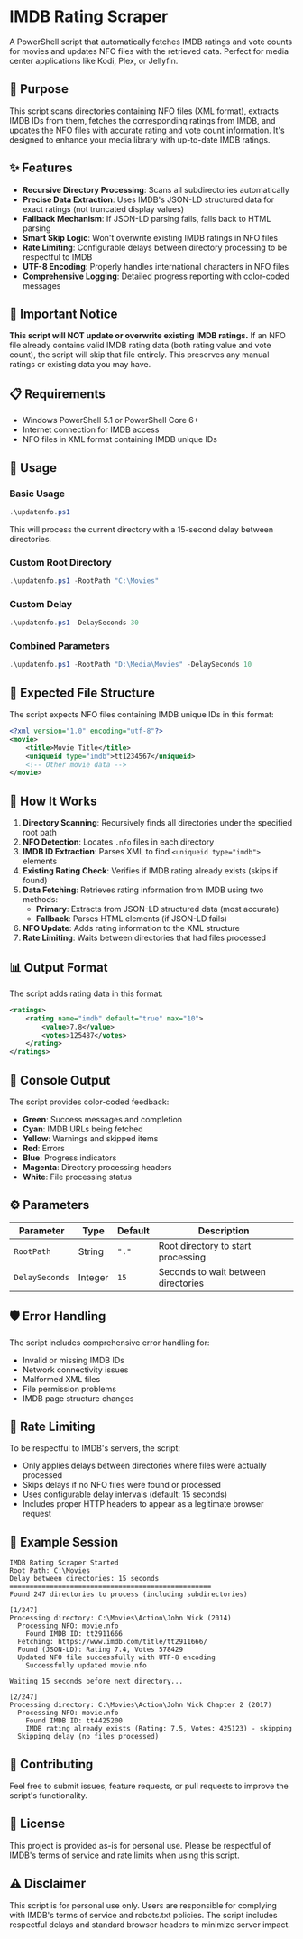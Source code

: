# IMDB Rating Scraper

A PowerShell script that automatically fetches IMDB ratings and vote counts for movies and updates NFO files with the retrieved data. Perfect for media center applications like Kodi, Plex, or Jellyfin.

## 🎯 Purpose

This script scans directories containing NFO files (XML format), extracts IMDB IDs from them, fetches the corresponding ratings from IMDB, and updates the NFO files with accurate rating and vote count information. It's designed to enhance your media library with up-to-date IMDB ratings.

## ✨ Features

- **Recursive Directory Processing**: Scans all subdirectories automatically
- **Precise Data Extraction**: Uses IMDB's JSON-LD structured data for exact ratings (not truncated display values)
- **Fallback Mechanism**: If JSON-LD parsing fails, falls back to HTML parsing
- **Smart Skip Logic**: Won't overwrite existing IMDB ratings in NFO files
- **Rate Limiting**: Configurable delays between directory processing to be respectful to IMDB
- **UTF-8 Encoding**: Properly handles international characters in NFO files
- **Comprehensive Logging**: Detailed progress reporting with color-coded messages

## 🚨 Important Notice

**This script will NOT update or overwrite existing IMDB ratings.** If an NFO file already contains valid IMDB rating data (both rating value and vote count), the script will skip that file entirely. This preserves any manual ratings or existing data you may have.

## 📋 Requirements

- Windows PowerShell 5.1 or PowerShell Core 6+
- Internet connection for IMDB access
- NFO files in XML format containing IMDB unique IDs

## 🚀 Usage

### Basic Usage
```powershell
.\updatenfo.ps1
```
This will process the current directory with a 15-second delay between directories.

### Custom Root Directory
```powershell
.\updatenfo.ps1 -RootPath "C:\Movies"
```

### Custom Delay
```powershell
.\updatenfo.ps1 -DelaySeconds 30
```

### Combined Parameters
```powershell
.\updatenfo.ps1 -RootPath "D:\Media\Movies" -DelaySeconds 10
```

## 📁 Expected File Structure

The script expects NFO files containing IMDB unique IDs in this format:

```xml
<?xml version="1.0" encoding="utf-8"?>
<movie>
    <title>Movie Title</title>
    <uniqueid type="imdb">tt1234567</uniqueid>
    <!-- Other movie data -->
</movie>
```

## 🔄 How It Works

1. **Directory Scanning**: Recursively finds all directories under the specified root path
2. **NFO Detection**: Locates `.nfo` files in each directory
3. **IMDB ID Extraction**: Parses XML to find `<uniqueid type="imdb">` elements
4. **Existing Rating Check**: Verifies if IMDB rating already exists (skips if found)
5. **Data Fetching**: Retrieves rating information from IMDB using two methods:
   - **Primary**: Extracts from JSON-LD structured data (most accurate)
   - **Fallback**: Parses HTML elements (if JSON-LD fails)
6. **NFO Update**: Adds rating information to the XML structure
7. **Rate Limiting**: Waits between directories that had files processed

## 📊 Output Format

The script adds rating data in this format:

```xml
<ratings>
    <rating name="imdb" default="true" max="10">
        <value>7.8</value>
        <votes>125487</votes>
    </rating>
</ratings>
```

## 🎨 Console Output

The script provides color-coded feedback:
- **Green**: Success messages and completion
- **Cyan**: IMDB URLs being fetched
- **Yellow**: Warnings and skipped items
- **Red**: Errors
- **Blue**: Progress indicators
- **Magenta**: Directory processing headers
- **White**: File processing status

## ⚙️ Parameters

| Parameter | Type | Default | Description |
|-----------|------|---------|-------------|
| `RootPath` | String | `"."` | Root directory to start processing |
| `DelaySeconds` | Integer | `15` | Seconds to wait between directories |

## 🛡️ Error Handling

The script includes comprehensive error handling for:
- Invalid or missing IMDB IDs
- Network connectivity issues
- Malformed XML files
- File permission problems
- IMDB page structure changes

## 🚦 Rate Limiting

To be respectful to IMDB's servers, the script:
- Only applies delays between directories where files were actually processed
- Skips delays if no NFO files were found or processed
- Uses configurable delay intervals (default: 15 seconds)
- Includes proper HTTP headers to appear as a legitimate browser request

## 📝 Example Session

```
IMDB Rating Scraper Started
Root Path: C:\Movies
Delay between directories: 15 seconds
==================================================
Found 247 directories to process (including subdirectories)

[1/247]
Processing directory: C:\Movies\Action\John Wick (2014)
  Processing NFO: movie.nfo
    Found IMDB ID: tt2911666
  Fetching: https://www.imdb.com/title/tt2911666/
  Found (JSON-LD): Rating 7.4, Votes 578429
  Updated NFO file successfully with UTF-8 encoding
    Successfully updated movie.nfo

Waiting 15 seconds before next directory...

[2/247]
Processing directory: C:\Movies\Action\John Wick Chapter 2 (2017)
  Processing NFO: movie.nfo
    Found IMDB ID: tt4425200
    IMDB rating already exists (Rating: 7.5, Votes: 425123) - skipping
  Skipping delay (no files processed)
```

## 🤝 Contributing

Feel free to submit issues, feature requests, or pull requests to improve the script's functionality.

## 📜 License

This project is provided as-is for personal use. Please be respectful of IMDB's terms of service and rate limits when using this script.

## ⚠️ Disclaimer

This script is for personal use only. Users are responsible for complying with IMDB's terms of service and robots.txt policies. The script includes respectful delays and standard browser headers to minimize server impact.
